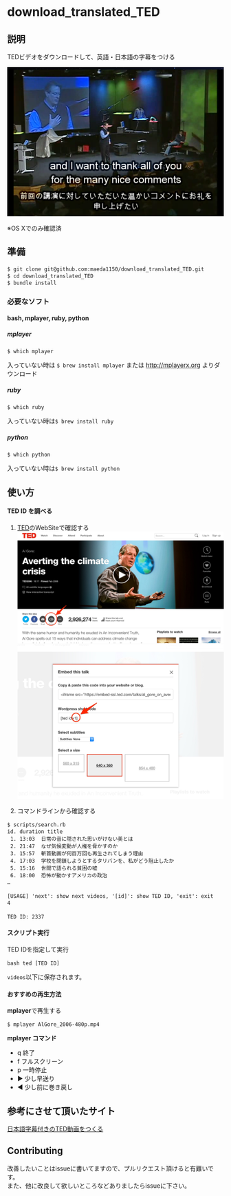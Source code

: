 # download_translated_TED

## 説明

TEDビデオをダウンロードして、英語・日本語の字幕をつける

![](https://raw.githubusercontent.com/maeda1150/download_translated_TED/master/images/screen_shot.png)

※OS Xでのみ確認済

## 準備

```
$ git clone git@github.com:maeda1150/download_translated_TED.git
$ cd download_translated_TED
$ bundle install
```

### 必要なソフト

#### bash, mplayer, ruby, python


##### mplayer
```
$ which mplayer
```
入っていない時は `$ brew install mplayer` または http://mplayerx.org よりダウンロード

##### ruby
```
$ which ruby
```
入っていない時は`$ brew install ruby`

##### python
```
$ which python
```
入っていない時は`$ brew install python`

## 使い方

#### TED ID を調べる
1. [TED](https://www.ted.com/)のWebSiteで確認する
![](https://raw.githubusercontent.com/maeda1150/download_translated_TED/master/images/ted.jpg)
![](https://raw.githubusercontent.com/maeda1150/download_translated_TED/master/images/get_id.jpg)

1. コマンドラインから確認する

```
$ scripts/search.rb
id. duration title
 1. 13:03  日常の音に隠された思いがけない美とは
 2. 21:47  なぜ気候変動が人権を脅かすのか
 3. 15:57  斬首動画が何百万回も再生されてしまう理由
 4. 17:03  学校を閉鎖しようとするタリバンを、私がどう阻止したか
 5. 15:16  世間で語られる貧困の嘘
 6. 18:00  恐怖が動かすアメリカの政治
…

[USAGE] 'next': show next videos, '[id]': show TED ID, 'exit': exit
4

TED ID: 2337
```

#### スクリプト実行
TED IDを指定して実行
```
bash ted [TED ID]
```

`videos`以下に保存されます。

#### おすすめの再生方法
**mplayer**で再生する
```
$ mplayer AlGore_2006-480p.mp4
```

**mplayer コマンド**

- q 終了
- f フルスクリーン
- p 一時停止
- ▶ 少し早送り
- ◀ 少し前に巻き戻し

## 参考にさせて頂いたサイト

[日本語字幕付きのTED動画をつくる](http://avaveo.blogspot.jp/2010/06/ted.html)

## Contributing

改善したいことはissueに書いてますので、プルリクエスト頂けると有難いです。  
また、他に改良して欲しいところなどありましたらissueに下さい。
